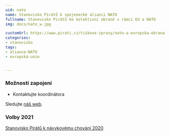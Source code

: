 ```yaml
---
uid: nato
name: Stanovisko Pirátů k spojenecké alianci NATO
fullname: Stanovisko Pirátů ke kolektivní obraně v rámci EU a NATO 
img: docs/nato_w.jpg

customUrl: https://www.pirati.cz/tiskove-zpravy/nato-a-evropska-obrana.html
categories:
- stanovisko
tags:
- aliance-NATO
- evropská-unie


---
```



### Možnosti zapojení

* Kontaktujte koordinátora 

Sledujte [náš web](https://navykovi.pirati.cz/).

### Volby 2021

[Stanovisko Pirátů k návykovému chování 2020](https://www.pirati.cz/program/temata/stanovisko-navykove-chovani/)
